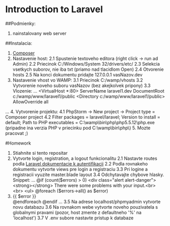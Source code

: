 # Introduction to Laravel

##Podmienky:
1. nainstalovany web server

##Instalacia:
1. [Composer](https://getcomposer.org/)
2. Nastavenie host:
  2.1 Spustenie textoveho editora (right click -> run ad Admin)
  2.2 Priecinok C:/Windows/System 32/drivers/etc/
  2.3 Selekcia vsetkych suborov, nie iba txt (priamo nad tlacidlom Open)
  2.4 Otvorenie hosts
  2.5 Na konci dokumentu pridajte 127.0.0.1		vasNazov.dev
3. Nastavenie vhost vo WAMP:
  3.1 Priecinok C:/wamp/vhosts
  3.2 Vytvorenie noveho suboru vasNazov (bez akejkolvek pripony)
  3.3 Vlozenie:
  ...
  <VirtualHost *:80>
  	ServerName laravel1.dev
  	DocumentRoot c:/wamp/www/laravel1/public
  	<Directory c:/wamp/www/laravel1/public>
  	  AllowOverride all
  	</directory>
  </VirtualHost>
  ...
4. Vytvorenie projektu:
  4.1 PhpStorm -> New project -> Project type = Composer project
  4.2 Filter packages = laravel/laravel; Version to install = default; Path to PHP executables = C:\wamp\bin\php\php5.5.12\php.exe (pripadne ina verzia PHP v priecinku pod C:\wamp\bin\php\)
5. Mozte pracovat ;)

#Homework
1. Stiahnite si tento repositar
2. Vytvorte login, registration, a logout funkcionalitu
  2.1 Nastavte routes podla [Laravel dokumentacie k autentifikacii](http://laravel.com/docs/5.1/authentication)
  2.2 Podla rovnakeho dokumentu vytvorte views pre login a registraciu
  3.3 Pri logine a registracii vyuzite master.blade layout
  3.4 Odchytavajte chybove hlasky.
  Snippet:
  ...
  	@if (count($errors) > 0)
			<div class="alert alert-danger">
				<strong></strong> There were some problems with your input.<br><br>
				<ul>
					@foreach ($errors->all() as $error)
						<li>{{ $error }}</li>
					@endforeach
				</ul>
			</div>
		@endif
  ...
  3.5 Na adrese localhost/phpmyadmin vytvorte novu databazu
  3.6 Na rovnakom webe vytvorte noveho pouzivatela s globalnymi pravami (pozor, host zmente z defaultneho '%' na 'localhost')
  3.7 V .env subore nastavte pristup k databaze
